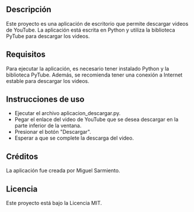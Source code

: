## Descripción
Este proyecto es una aplicación de escritorio que permite descargar videos de YouTube. La aplicación está escrita en Python y utiliza la biblioteca PyTube para descargar los videos.

## Requisitos
Para ejecutar la aplicación, es necesario tener instalado Python y la biblioteca PyTube. Además, se recomienda tener una conexión a Internet estable para descargar los videos.

## Instrucciones de uso
*   Ejecutar el archivo aplicacion_descargar.py.
*   Pegar el enlace del video de YouTube que se desea descargar en la parte inferior de la ventana.
*   Presionar el botón "Descargar".
*   Esperar a que se complete la descarga del video.
## Créditos
La aplicación fue creada por Miguel Sarmiento.

## Licencia
Este proyecto está bajo la Licencia MIT.

